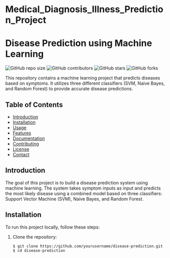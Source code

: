 # Medical_Diagnosis_Illness_Prediction_Project
# Disease Prediction using Machine Learning

![GitHub repo size](https://img.shields.io/github/repo-size/SAMADRITA-KAR/disease-prediction)
![GitHub contributors](https://img.shields.io/github/contributors/SAMADRITA-KAR/disease-prediction)
![GitHub stars](https://img.shields.io/github/stars/SAMADRITA-KAR/disease-prediction?style=social)
![GitHub forks](https://img.shields.io/github/forks/SAMADRITA-KAR/disease-prediction?style=social)

This repository contains a machine learning project that predicts diseases based on symptoms. It utilizes three different classifiers (SVM, Naive Bayes, and Random Forest) to provide accurate disease predictions.

## Table of Contents

- [Introduction](#introduction)
- [Installation](#installation)
- [Usage](#usage)
- [Features](#features)
- [Documentation](#documentation)
- [Contributing](#contributing)
- [License](#license)
- [Contact](#contact)

## Introduction

The goal of this project is to build a disease prediction system using machine learning. The system takes symptom inputs as input and predicts the most likely disease using a combined model based on three classifiers: Support Vector Machine (SVM), Naive Bayes, and Random Forest.

## Installation

To run this project locally, follow these steps:

1. Clone the repository:
   ```bash
   $ git clone https://github.com/yourusername/disease-prediction.git
   $ cd disease-prediction
   ```
